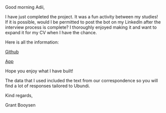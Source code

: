 Good morning Adii,

I have just completed the project. It was a fun activity between my studies! If it is possible, would I be permitted to post the bot on my LinkedIn after the interview process is complete? I thoroughly enjoyed making it and want to expand it for my CV when I have the chance.

Here is all the information:

[Github](https://github.com/grantxxcoder/GrantCodex)

[App](https://grantcodex-6rj39zyuthekrcahs2lhjy.streamlit.app/)

Hope you enjoy what I have built!

The data that I used included the text from our correspondence so you will find a lot of responses tailored to Ubundi.

Kind regards,

Grant Booysen